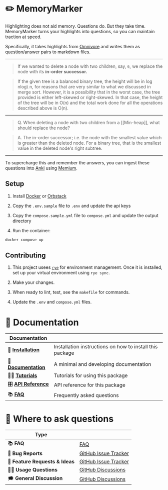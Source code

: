 # ✏️ MemoryMarker

<!-- start short-description -->

Highlighting does not aid memory. Questions do. But they take time. MemoryMarker turns your highlights into questions, so you can maintain traction at speed.

Specifically, it takes highlights from [Omnivore](https://www.omnivore.app/) and writes them as question/answer pairs to markdown files.

<!-- end short-description -->

---

> <HIGHLIGHT>If we wanted to delete a node with two children, say, `6`, we replace the node with its **in-order successor.**</HIGHLIGHT>

> <HIGHLIGHT>If the given tree is a balanced binary tree, the height will be in log nlog\\ n, for reasons that are very similar to what we discussed in merge sort. However, it is a possibility that in the worst case, the tree provided is either left-skewed or right-skewed. In that case, the height of the tree will be in O(n) and the total work done for all the operations described above is O(n).</HIGHLIGHT>

---

> Q. When deleting a node with two children from a [[Min-heap]], what should replace the node?

> A. The in-order successor; i.e. the node with the smallest value which is greater than the deleted node. For a binary tree, that is the smallest value in the deleted node's right subtree.

---

To supercharge this and remember the answers, you can ingest these questions into [Anki](https://apps.ankiweb.net/) using [Memium](https://github.com/MartinBernstorff/Memium).

## Setup

1. Install [Docker](https://docs.docker.com/get-docker/) or [Orbstack](https://orbstack.dev/)

2. Copy the `.env.sample` file to `.env` and update the api keys

3. Copy the `compose.sample.yml` file to `compose.yml` and update the output directory

4. Run the container:

```bash
docker compose up
```

## Contributing

1. This project usees [`rye`](https://rye.astral.sh/) for environment management. Once it is installed, set up your virtual environment using `rye sync`.

2. Make your changes.

3. When ready to lint, test, see the `makefile` for commands.

4. Update the `.env` and `compose.yml` files.

# 📖 Documentation

| Documentation          |                                                          |
| ---------------------- | -------------------------------------------------------- |
| 🔧 **[Installation]**  | Installation instructions on how to install this package |
| 📖 **[Documentation]** | A minimal and developing documentation                   |
| 👩‍💻 **[Tutorials]**     | Tutorials for using this package                         |
| 🎛️ **[API Reference]** | API reference for this package                           |
| 📚 **[FAQ]**           | Frequently asked questions                               |

# 💬 Where to ask questions

| Type                            |                        |
| ------------------------------- | ---------------------- |
| 📚 **FAQ**                      | [FAQ]                  |
| 🚨 **Bug Reports**              | [GitHub Issue Tracker] |
| 🎁 **Feature Requests & Ideas** | [GitHub Issue Tracker] |
| 👩‍💻 **Usage Questions**          | [GitHub Discussions]   |
| 🗯 **General Discussion**        | [GitHub Discussions]   |

[Documentation]: https://martinbernstorff.github.io/memorymarker/index.html
[Installation]: https://martinbernstorff.github.io/memorymarker/installation.html
[Tutorials]: https://martinbernstorff.github.io/memorymarker/tutorials.html
[API Reference]: https://martinbernstorff.github.io/memorymarker/references.html
[FAQ]: https://martinbernstorff.github.io/memorymarker/faq.html
[github issue tracker]: https://github.com/martinbernstorff/memorymarker/issues
[github discussions]: https://github.com/martinbernstorff/memorymarker/discussions
